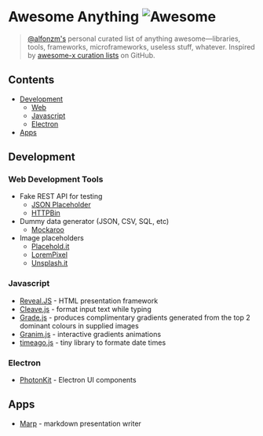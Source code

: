 # Awesome Anything ![Awesome](https://cdn.rawgit.com/sindresorhus/awesome/d7305f38d29fed78fa85652e3a63e154dd8e8829/media/badge.svg)

> [@alfonzm's](http://github.com/AlfonzM) personal curated list of anything awesome—libraries, tools, frameworks, microframeworks, useless stuff, whatever. Inspired by [awesome-x curation lists](https://github.com/sindresorhus/awesome) on GitHub.

## Contents

- [Development](development)
    - [Web](web-development-tools)
    - [Javascript](javascript)
    - [Electron](electron)
- [Apps](apps)

## Development

### Web Development Tools
- Fake REST API for testing
	- [JSON Placeholder](http://jsonplaceholder.typicode.com)
	- [HTTPBin](http://httpbin.org)
- Dummy data generator (JSON, CSV, SQL, etc)
	- [Mockaroo](https://www.mockaroo.com)
- Image placeholders
	- [Placehold.it](http://www.placehold.it)
	- [LoremPixel](http://lorempixel.com)
	- [Unsplash.it](https://unsplash.it)

### Javascript
- [Reveal.JS](https://github.com/hakimel/reveal.js) - HTML presentation framework
- [Cleave.js](http://nosir.github.io/cleave.js/) - format input text while typing
- [Grade.js](http://benhowdle.im/grade/) - produces complimentary gradients generated from the top 2 dominant colours in supplied images
- [Granim.js](https://sarcadass.github.io/granim.js/index.html) - interactive gradients animations
- [timeago.js](https://github.com/hustcc/timeago.js) - tiny library to formate date times

### Electron
- [PhotonKit](http://photonkit.com) - Electron UI components

## Apps
- [Marp](https://github.com/yhatt/marp) - markdown presentation writer

